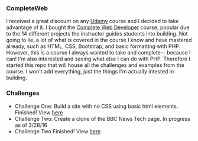 ### CompleteWeb
I received a great discount on any [Udemy](http://udemy.com) course and I decided to take advantage of it.  I bought the [Complete Web Developer](https://www.udemy.com/complete-web-developer-course/learn/#) course, popular due to the 14 different projects the instructor guides students into building. Not going to lie, a lot of what is covered in the course I know and have mastered already, such as HTML, CSS, Bootstrap, and basic formatting with PHP. However, this is a course I always wanted to take and complete-- because I can! I'm also interested and seeing what else I can do with PHP. Therefore I started this repo that will house all the challenges and examples from the course. I won't add everything, just the things I'm actually intested in building.

### Challenges
* Challenge One: Build a site with no CSS using basic html elements. Finished! View [here](https://github.com/Wilcott321/100DaysOfCode/blob/master/CompleteWeb/chapter_one/challenge_one.html)
* Challenge Two: Create a clone of the BBC News Tech page. In progress as of 3/28/16
* Challenge Two Finished! View [here](https://github.com/Wilcott321/100DaysOfCode/master/CompleteWeb/chapter_two/bbc.html)
